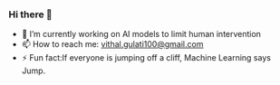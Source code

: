 ### Hi there 👋
- 🔭 I’m currently working on AI models to limit human intervention
- 📫 How to reach me: vithal.gulati100@gmail.com
- ⚡ Fun fact:If everyone is jumping off a cliff, Machine Learning says Jump.
<!--
**VithalGulati/VithalGulati** is a ✨ _special_ ✨ repository because its `README.md` (this file) appears on your GitHub profile.

Here are some ideas to get you started:

- 🔭 I’m currently working on ...
- 🌱 I’m currently learning ...
- 👯 I’m looking to collaborate on ...
- 🤔 I’m looking for help with ...
- 💬 Ask me about ...
- 📫 How to reach me: ...
- 😄 Pronouns: ...
- ⚡ Fun fact: ...
-->
